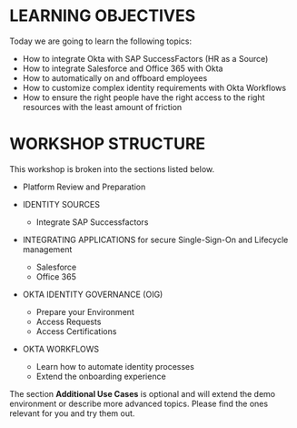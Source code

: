 # LEARNING OBJECTIVES
Today we are going to learn the following topics:

- How to integrate Okta with SAP SuccessFactors (HR as a Source)
- How to integrate Salesforce and Office 365 with Okta
- How to automatically on and offboard employees
- How to customize complex identity requirements with Okta Workflows
- How to ensure the right people have the right access to the right resources with the least amount of friction

# WORKSHOP STRUCTURE

This workshop is broken into the sections listed below. 

- Platform Review and Preparation

- IDENTITY SOURCES
    - Integrate SAP Successfactors

- INTEGRATING APPLICATIONS for secure Single-Sign-On and Lifecycle management
    - Salesforce
    - Office 365

- OKTA IDENTITY GOVERNANCE (OIG)
    - Prepare your Environment
    - Access Requests
    - Access Certifications

- OKTA WORKFLOWS
    - Learn how to automate identity processes
    - Extend the onboarding experience


The section **Additional Use Cases** is optional and will extend the demo environment or describe more advanced topics. Please find the ones relevant for you and try them out.
